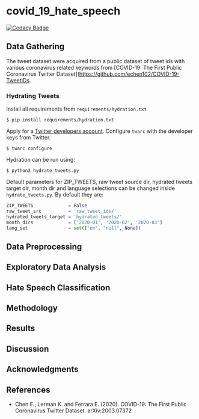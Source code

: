 # covid_19_hate_speech

[![Codacy Badge](https://api.codacy.com/project/badge/Grade/77782d14ee04460e83c9e5b8f5708ffc)](https://www.codacy.com/manual/samhunsadamant/covid_19_hate_speech?utm_source=github.com&utm_medium=referral&utm_content=SamSamhuns/covid_19_hate_speech&utm_campaign=Badge_Grade)

## Data Gathering

The tweet dataset were acquired from a public dataset of tweet ids with various coronavirus related keywords from [COVID-19: The First Public Coronavirus Twitter Dataset]\(<https://github.com/echen102/COVID-19-TweetIDs>.

### Hydrating Tweets

Install all requirements from `requirements/hydration.txt`

`$ pip install requirements/hydration.txt`

Apply for a [Twitter developers account](https://developer.twitter.com/en/apply-for-access). Configure `twarc` with the developer keys from Twitter.

`$ twarc configure`

Hydration can be run using:

`$ python3 hydrate_tweets.py`

Default parameters for ZIP_TWEETS, raw tweet source dir, hydrated tweets target dir, month dir and language selections can be changed inside `hydrate_tweets.py`. By default they are:

```python
ZIP_TWEETS             = False
raw_tweet_src          = 'raw_tweet_ids/'
hydrated_tweets_target = 'hydrated_tweets/'
month_dirs             = ['2020-01', '2020-02', '2020-03']
lang_set               = set(["en", "null", None])
```

## Data Preprocessing

## Exploratory Data Analysis

## Hate Speech Classification

## Methodology

## Results

## Discussion

## Acknowledgments

## References

-   Chen E., Lerman K. and Ferrara E. (2020). COVID-19: The First Public Coronavirus Twitter Dataset. arXiv:2003.07372
